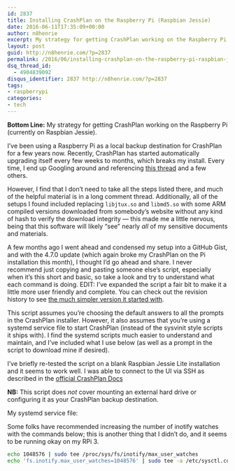 ```yaml
---
id: 2837
title: Installing CrashPlan on the Raspberry Pi (Raspbian Jessie)
date: 2016-06-11T17:35:09+00:00
author: n8henrie
excerpt: My strategy for getting CrashPlan working on the Raspberry Pi (currently on Raspbian Jessie)
layout: post
guid: http://n8henrie.com/?p=2837
permalink: /2016/06/installing-crashplan-on-the-raspberry-pi-raspbian-jessie/
dsq_thread_id:
  - 4904839092
disqus_identifier: 2837 http://n8henrie.com/?p=2837
tags:
- raspberrypi
categories:
- tech
---
```

**Bottom Line:** My strategy for getting CrashPlan working on the Raspberry Pi (currently on Raspbian Jessie).<!--more-->

I’ve been using a Raspberry Pi as a local backup destination for CrashPlan for a few years now. Recently, CrashPlan has started automatically upgrading itself every few weeks to months, which breaks my install. Every time, I end up Googling around and referencing <a href="https://melgrubb.com/2014/08/01/raspberry-pi-home-server-part-10-crashplan/" target="_blank">this thread</a> and a few others.

However, I find that I don’t need to take all the steps listed there, and much of the helpful material is in a long comment thread. Additionally, all of the setups I found included replacing `libjtux.so` and `libmd5.so` with some ARM compiled versions downloaded from somebody’s website without any kind of hash to verify the download integrity — this made me a little nervous, being that this software will likely “see” nearly _all_ of my sensitive documents and materials.

A few months ago I went ahead and condensed my setup into a GitHub Gist, and with the 4.7.0 update (which again broke my CrashPlan on the Pi installation this month), I thought I’d go ahead and share. I never recommend just copying and pasting someone else’s script, especially when it’s this short and basic, so take a look and try to understand what each command is doing. EDIT: I’ve expanded the script a fair bit to make it a little more user friendly and complete. You can check out the revision history to see <a href="https://gist.github.com/n8henrie/37d96807e31d94ca0464/31a8ea7e3eac2f9c2faeb8f96c0e4bc4cf9d51f4" target="_blank">the much simpler version it started with</a>.

This script assumes you’re choosing the default answers to all the prompts in the CrashPlan installer. However, it also assumes that you’re using a systemd service file to start CrashPlan (instead of the sysvinit style scripts it ships with). I find the systemd scripts much easier to understand and maintain, and I’ve included what I use below (as well as a prompt in the script to download mine if desired).

I’ve briefly re-tested the script on a blank Raspbian Jessie Lite installation and it seems to work well. I was able to connect to the UI via SSH as described in the <a href="https://support.code42.com/CrashPlan/4/Configuring/Using_CrashPlan_On_A_Headless_Computer" target="_blank">official CrashPlan Docs</a>

**NB:** This script does _not_ cover mounting an external hard drive or configuring it as your CrashPlan backup destination.



My systemd service file:



Some folks have recommended increasing the number of inotify watches with the commands below; this is another thing that I didn’t do, and it seems to be running okay on my RPi 3.

```bash
echo 1048576 | sudo tee /proc/sys/fs/inotify/max_user_watches
echo 'fs.inotify.max_user_watches=1048576' | sudo tee -a /etc/sysctl.conf
```
